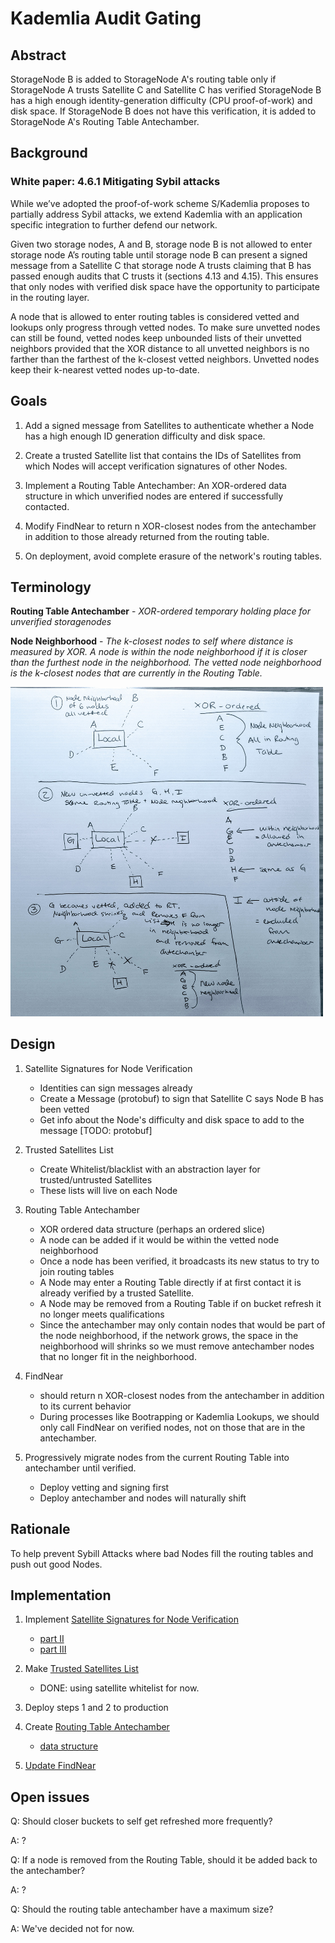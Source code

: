 # Kademlia Audit Gating

## Abstract

StorageNode B is added to StorageNode A's routing table only if StorageNode A trusts Satellite C and Satellite C has verified StorageNode B has a high enough identity-generation difficulty (CPU proof-of-work) and disk space. If StorageNode B does not have this verification, it is added to StorageNode A's Routing Table Antechamber.

## Background

### White paper: 4.6.1 Mitigating Sybil attacks
While we’ve adopted the proof-of-work scheme S/Kademlia proposes to partially address Sybil attacks, we extend Kademlia with an application specific integration to further defend our network. 


Given two storage nodes, A and B, storage node B is not allowed to enter storage node A’s routing table until storage node B can present a signed message from a Satellite C that storage node A trusts claiming that B has passed enough audits that C trusts it (sections 4.13 and 4.15). This ensures that only nodes with verified disk space have the opportunity to participate in the routing layer.


A node that is allowed to enter routing tables is considered vetted and lookups only progress through vetted nodes. To make sure unvetted nodes can still be found, vetted nodes keep unbounded lists of their unvetted neighbors provided that the XOR distance to all unvetted neighbors is no farther than the farthest of the k-closest vetted neighbors. Unvetted nodes keep their k-nearest vetted nodes up-to-date.


## Goals
1. Add a signed message from Satellites to authenticate whether a Node has a high enough ID generation difficulty and disk space.

2. Create a trusted Satellite list that contains the IDs of Satellites from which Nodes will accept verification signatures of other Nodes.

3. Implement a Routing Table Antechamber: An XOR-ordered data structure in which unverified nodes are entered if successfully contacted. 

4. Modify FindNear to return n XOR-closest nodes from the antechamber in addition to those already returned from the routing table.

5. On deployment, avoid complete erasure of the network's routing tables.


## Terminology
**Routing Table Antechamber** - *XOR-ordered temporary holding place for unverified storagenodes*

**Node Neighborhood** - *The k-closest nodes to self where distance is measured by XOR. A node is within the node neighborhood if it is closer than the furthest node in the neighborhood. The vetted node neighborhood is the k-closest nodes that are currently in the Routing Table.*

<img src="./kad-audit.jpg" alt="node neighborhood" width="500"/>

## Design

1. Satellite Signatures for Node Verification
    - Identities can sign messages already
    - Create a Message (protobuf) to sign that Satellite C says Node B has been vetted
    - Get info about the Node's difficulty and disk space to add to the message
 [TODO: protobuf]
2. Trusted Satellites List
    - Create Whitelist/blacklist with an abstraction layer for trusted/untrusted Satellites
    - These lists will live on each Node

3. Routing Table Antechamber
    - XOR ordered data structure (perhaps an ordered slice)
    - A node can be added if it would be within the vetted node neighborhood
    - Once a node has been verified, it broadcasts its new status to try to join routing tables
    - A Node may enter a Routing Table directly if at first contact it is already verified by a trusted Satellite.  
    - A Node may be removed from a Routing Table if on bucket refresh it no longer meets qualifications
    - Since the antechamber may only contain nodes that would be part of the node neighborhood, if the network grows, the space in the neighborhood will shrinks so we must remove antechamber nodes that no longer fit in the neighborhood.
  
4. FindNear
    - should return n XOR-closest nodes from the antechamber in addition to its current behavior
    - During processes like Bootrapping or Kademlia Lookups, we should only call FindNear on verified nodes, not on those that are in the antechamber.

5. Progressively migrate nodes from the current Routing Table into antechamber until verified. 
    - Deploy vetting and signing first
    - Deploy antechamber and nodes will naturally shift


## Rationale

To help prevent Sybill Attacks where bad Nodes fill the routing tables and push out good Nodes.

## Implementation

1. Implement [Satellite Signatures for Node Verification](https://storjlabs.atlassian.net/browse/V3-1726)
    * [part II](https://storjlabs.atlassian.net/browse/V3-1868)
    * [part III](https://storjlabs.atlassian.net/browse/V3-1833)

2. Make [Trusted Satellites List](https://storjlabs.atlassian.net/browse/V3-1727)
    * DONE: using satellite whitelist for now.

3. Deploy steps 1 and 2 to production

4. Create [Routing Table Antechamber](https://storjlabs.atlassian.net/browse/V3-1728)
    * [data structure](https://storjlabs.atlassian.net/browse/V3-1834)

5. [Update FindNear](https://storjlabs.atlassian.net/browse/V3-1729)

## Open issues 

Q: Should closer buckets to self get refreshed more frequently?

A: ?

Q: If a node is removed from the Routing Table, should it be added back to the antechamber?

A: ?

Q: Should the routing table antechamber have a maximum size? 

A: We've decided not for now.
